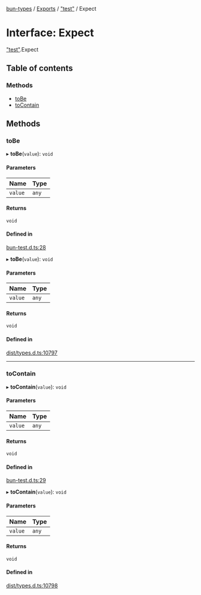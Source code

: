 [bun-types](../README.md) / [Exports](../modules.md) / ["test"](../modules/test_.md) / Expect

# Interface: Expect

["test"](../modules/test_.md).Expect

## Table of contents

### Methods

- [toBe](test_.Expect.md#tobe)
- [toContain](test_.Expect.md#tocontain)

## Methods

### toBe

▸ **toBe**(`value`): `void`

#### Parameters

| Name | Type |
| :------ | :------ |
| `value` | `any` |

#### Returns

`void`

#### Defined in

[bun-test.d.ts:28](https://github.com/valgaze/bun-types/blob/5e53f27/bun-test.d.ts#L28)

▸ **toBe**(`value`): `void`

#### Parameters

| Name | Type |
| :------ | :------ |
| `value` | `any` |

#### Returns

`void`

#### Defined in

[dist/types.d.ts:10797](https://github.com/valgaze/bun-types/blob/5e53f27/dist/types.d.ts#L10797)

___

### toContain

▸ **toContain**(`value`): `void`

#### Parameters

| Name | Type |
| :------ | :------ |
| `value` | `any` |

#### Returns

`void`

#### Defined in

[bun-test.d.ts:29](https://github.com/valgaze/bun-types/blob/5e53f27/bun-test.d.ts#L29)

▸ **toContain**(`value`): `void`

#### Parameters

| Name | Type |
| :------ | :------ |
| `value` | `any` |

#### Returns

`void`

#### Defined in

[dist/types.d.ts:10798](https://github.com/valgaze/bun-types/blob/5e53f27/dist/types.d.ts#L10798)
